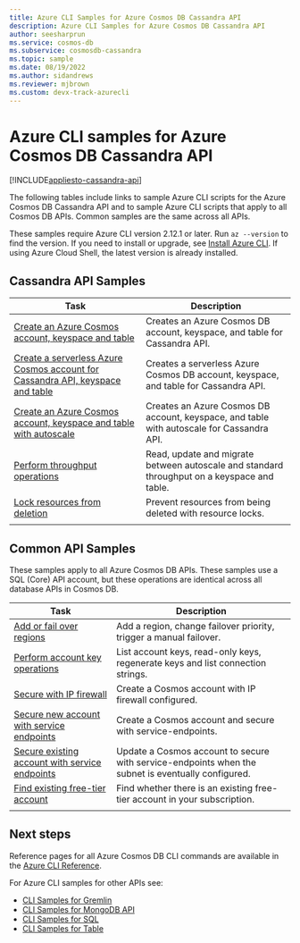 ```yaml
---
title: Azure CLI Samples for Azure Cosmos DB Cassandra API
description: Azure CLI Samples for Azure Cosmos DB Cassandra API
author: seesharprun
ms.service: cosmos-db
ms.subservice: cosmosdb-cassandra
ms.topic: sample
ms.date: 08/19/2022
ms.author: sidandrews
ms.reviewer: mjbrown 
ms.custom: devx-track-azurecli
---
```


# Azure CLI samples for Azure Cosmos DB Cassandra API

[!INCLUDE[appliesto-cassandra-api](../includes/appliesto-cassandra-api.md)]

The following tables include links to sample Azure CLI scripts for the Azure Cosmos DB Cassandra API and to sample Azure CLI scripts that apply to all Cosmos DB APIs. Common samples are the same across all APIs.

These samples require Azure CLI version 2.12.1 or later. Run `az --version` to find the version. If you need to install or upgrade, see [Install Azure CLI](/cli/azure/install-azure-cli). If using Azure Cloud Shell, the latest version is already installed.

## Cassandra API Samples

|Task | Description |
|---|---|
| [Create an Azure Cosmos account, keyspace and table](../scripts/cli/cassandra/create.md)| Creates an Azure Cosmos DB account, keyspace, and table for Cassandra API. |
| [Create a serverless Azure Cosmos account for Cassandra API, keyspace and table](../scripts/cli/cassandra/serverless.md)| Creates a serverless Azure Cosmos DB account, keyspace, and table for Cassandra API. |
| [Create an Azure Cosmos account, keyspace and table with autoscale](../scripts/cli/cassandra/autoscale.md)| Creates an Azure Cosmos DB account, keyspace, and table with autoscale for Cassandra API. |
| [Perform throughput operations](../scripts/cli/cassandra/throughput.md) | Read, update and migrate between autoscale and standard throughput on a keyspace and table.|
| [Lock resources from deletion](../scripts/cli/cassandra/lock.md)| Prevent resources from being deleted with  resource locks.|
|||

## Common API Samples

These samples apply to all Azure Cosmos DB APIs. These samples use a SQL (Core) API account, but these operations are identical across all database APIs in Cosmos DB.

|Task | Description |
|---|---|
| [Add or fail over regions](../scripts/cli/common/regions.md) | Add a region, change failover priority, trigger a manual failover.|
| [Perform account key operations](../scripts/cli/common/keys.md) | List account keys, read-only keys, regenerate keys and list connection strings.|
| [Secure with IP firewall](../scripts/cli/common/ipfirewall.md)| Create a Cosmos account with IP firewall configured.|
| [Secure new account with service endpoints](../scripts/cli/common/service-endpoints.md)| Create a Cosmos account and secure with service-endpoints.|
| [Secure existing account with service endpoints](../scripts/cli/common/service-endpoints-ignore-missing-vnet.md)| Update a Cosmos account to secure with service-endpoints when the subnet is eventually configured.|
| [Find existing free-tier account](../scripts/cli/common/free-tier.md)| Find whether there is an existing free-tier account in your subscription.|
|||

## Next steps

Reference pages for all Azure Cosmos DB CLI commands are available in the [Azure CLI Reference](/cli/azure/cosmosdb).

For Azure CLI samples for other APIs see:

- [CLI Samples for Gremlin](../graph/cli-samples.md)
- [CLI Samples for MongoDB API](../mongodb/cli-samples.md)
- [CLI Samples for SQL](../sql/cli-samples.md)
- [CLI Samples for Table](../table/cli-samples.md)
